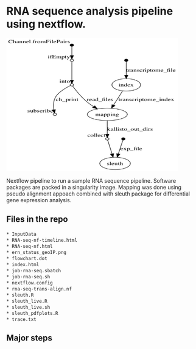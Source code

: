 
# RNA sequence analysis pipeline using nextflow. 
<img src="https://github.com/rutgers-oarc/ern-rna-seq-pipeline/blob/master/flowchart.png" width="450px" height="350px" />

Nextflow pipeline to run a sample RNA sequence pipeline. Software packages are packed in a singularity image. Mapping was done using pseudo alignment appoach combined with sleuth package for differential gene expression analysis. 

## Files in the repo
    * InputData
    * RNA-seq-nf-timeline.html
    * RNA-seq-nf.html
    * ern_status_geoIP.png
    * flowchart.dot
    * index.html
    * job-rna-seq.sbatch
    * job-rna-seq.sh
    * nextflow.config
    * rna-seq-trans-align.nf
    * sleuth.R
    * sleuth_live.R
    * sleuth_live.sh
    * sleuth_pdfplots.R
    * trace.txt

## Major steps 



